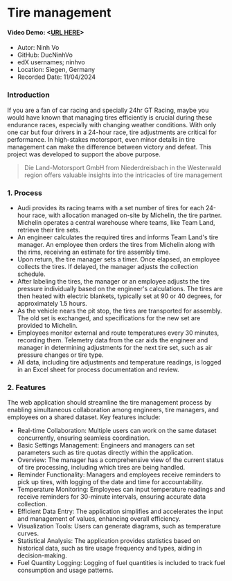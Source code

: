 # Tire management
#### Video Demo:  <[URL HERE](https://youtu.be/Vx5-VTUFEcg)>
- Autor: Ninh Vo
- GitHub: DucNinhVo
- edX usernames; ninhvo
- Location: Sìegen, Germany
- Recorded Date: 11/04/2024
### Introduction
If you are a fan of car racing and specially 24hr GT Racing, maybe you would have known that managing tires efficiently is crucial during these endurance races, especially with changing weather conditions. With only one car but four drivers in a 24-hour race, tire adjustments are critical for performance. In high-stakes motorsport, even minor details in tire management can make the difference between victory and defeat.
This project was developed to support the above purpose.
> Die Land-Motorsport GmbH from Niederdreisbach in the Westerwald region offers valuable insights into the intricacies of tire management

### 1. Process
- Audi provides its racing teams with a set number of tires for each 24-hour race, with allocation managed on-site by Michelin, the tire partner. Michelin operates a central warehouse where teams, like Team Land, retrieve their tire sets.
- An engineer calculates the required tires and informs Team Land's tire manager. An employee then orders the tires from Michelin along with the rims, receiving an estimate for tire assembly time.
- Upon return, the tire manager sets a timer. Once elapsed, an employee collects the tires. If delayed, the manager adjusts the collection schedule.
- After labeling the tires, the manager or an employee adjusts the tire pressure individually based on the engineer's calculations. The tires are then heated with electric blankets, typically set at 90 or 40 degrees, for approximately 1.5 hours.
- As the vehicle nears the pit stop, the tires are transported for assembly. The old set is exchanged, and specifications for the new set are provided to Michelin.
- Employees monitor external and route temperatures every 30 minutes, recording them. Telemetry data from the car aids the engineer and manager in determining adjustments for the next tire set, such as air pressure changes or tire type.
- All data, including tire adjustments and temperature readings, is logged in an Excel sheet for process documentation and review.

### 2. Features
The web application should streamline the tire management process by enabling simultaneous collaboration among engineers, tire managers, and employees on a shared dataset. Key features include:

- Real-time Collaboration: Multiple users can work on the same dataset concurrently, ensuring seamless coordination.
- Basic Settings Management: Engineers and managers can set parameters such as tire quotas directly within the application.
- Overview: The manager has a comprehensive view of the current status of tire processing, including which tires are being handled.
- Reminder Functionality: Managers and employees receive reminders to pick up tires, with logging of the date and time for accountability.
- Temperature Monitoring: Employees can input temperature readings and receive reminders for 30-minute intervals, ensuring accurate data collection.
- Efficient Data Entry: The application simplifies and accelerates the input and management of values, enhancing overall efficiency.
- Visualization Tools: Users can generate diagrams, such as temperature curves.
- Statistical Analysis: The application provides statistics based on historical data, such as tire usage frequency and types, aiding in decision-making.
- Fuel Quantity Logging: Logging of fuel quantities is included to track fuel consumption and usage patterns.
